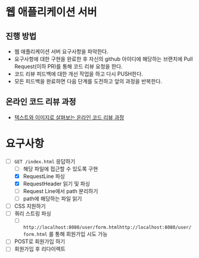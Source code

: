 # 웹 애플리케이션 서버
## 진행 방법
* 웹 애플리케이션 서버 요구사항을 파악한다.
* 요구사항에 대한 구현을 완료한 후 자신의 github 아이디에 해당하는 브랜치에 Pull Request(이하 PR)를 통해 코드 리뷰 요청을 한다.
* 코드 리뷰 피드백에 대한 개선 작업을 하고 다시 PUSH한다.
* 모든 피드백을 완료하면 다음 단계를 도전하고 앞의 과정을 반복한다.

## 온라인 코드 리뷰 과정
* [텍스트와 이미지로 살펴보는 온라인 코드 리뷰 과정](https://github.com/next-step/nextstep-docs/tree/master/codereview)

# 요구사항
- [ ] `GET /index.html` 응답하기
  - [ ] 해당 파일에 접근할 수 있도록 구현
  - [x] RequestLine 파싱
  - [x] RequestHeader 읽기 및 파싱
  - [ ] Request Line에서 path 분리하기
  - [ ] path에 해당하는 파일 읽기
- [ ] CSS 지원하기
- [ ] 쿼리 스트링 파싱
  - [ ] `http://localhost:8080/user/form.htmlhttp://localhost:8080/user/form.html` 를 통해 회원가입 시도 가능
- [ ] POST로 회원가입 하기
- [ ] 회원가입 후 리다이렉트
